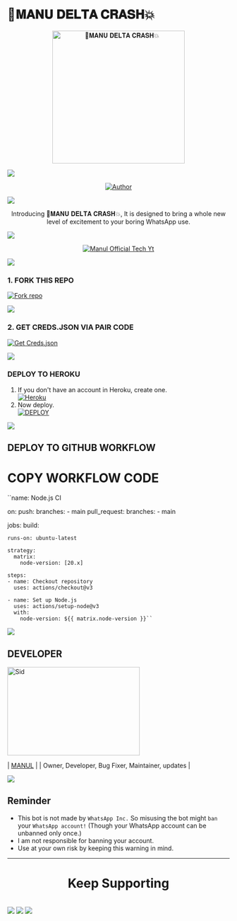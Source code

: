 # 🦠𝐌𝐀𝐍𝐔 𝐃𝐄𝐋𝐓𝐀 𝐂𝐑𝐀𝐒𝐇💥

<p align="center">
  <a href="https://youtu.be/@ManulOfficialTech">
    <img alt="🦠𝐌𝐀𝐍𝐔 𝐃𝐄𝐋𝐓𝐀 𝐂𝐑𝐀𝐒𝐇💥" height="300" src="https://telegra.ph/file/9f3304322225a6f375dfb.jpg">
  </a>
</p>
<a><img src='https://i.imgur.com/LyHic3i.gif'/></a>

<p align="center">
  <a href="https://github.com/manulofficial7"><img title="Author" src="https://img.shields.io/badge/Manul-Official-black?style=for-the-badge&logo=WhatsApp"></a>
</p>

<a><img src='https://i.imgur.com/LyHic3i.gif'/></a>

<p align="center">Introducing 🦠𝐌𝐀𝐍𝐔 𝐃𝐄𝐋𝐓𝐀 𝐂𝐑𝐀𝐒𝐇💥, It is designed to bring a whole new level of excitement to your boring WhatsApp use.</p>
<a><img src='https://i.imgur.com/LyHic3i.gif'/></a>

<p align="center">
  <a aria-label="🦠𝐌𝐀𝐍𝐔 𝐃𝐄𝐋𝐓𝐀 𝐂𝐑𝐀𝐒𝐇💥 is free to use" href="https://youtube.com/@ManulOfficialTech" target="_blank">
    <img alt="Manul Official Tech Yt" src="https://img.shields.io/youtube/channel/subscribers/UCWHA-PreVSVaYhDTAiUipCA" target="_blank" />
  </a>
</p>

<a><img src='https://i.imgur.com/LyHic3i.gif'/></a>


### 1. FORK THIS REPO

<a href='https://github.com/samsungdew/DELTA_BUG_BY_MANUL_OFFICIAL/fork' target="_blank"><img alt='Fork repo' src='https://img.shields.io/badge/Fork This Repo-black?style=for-the-badge&logo=git&logoColor=white'/></a>

<a><img src='https://i.imgur.com/LyHic3i.gif'/></a>

### 2. GET CREDS.JSON VIA PAIR CODE

<a href='https://replit.com/@manulwijethila2/Manul-Official-Whatsapp-Bot-Pair-Code' target="_blank"><img alt='Get Creds.json' src='https://img.shields.io/badge/Click here to get your creds.json-blue?style=for-the-badge&logo=opencv&logoColor=white'/></a>

<a><img src='https://i.imgur.com/LyHic3i.gif'/></a>

### DEPLOY TO HEROKU

1. If you don't have an account in Heroku, create one.
    <br>
    <a href='https://signup.heroku.com/' target="_blank"><img alt='Heroku' src='https://img.shields.io/badge/-Create-black?style=for-the-badge&logo=heroku&logoColor=white'/></a>
2. Now deploy.
    <br>
    <a href='https://dashboard.heroku.com/new?button-url=https%3A%2F%2Fgithub.com%2Fmanulofficial7%2FManu-MD-V5%3Ftab%3Dreadme-ov-file&org=lazackteam1&template=https%3A%2F%2Fgithub.com%2Fsamsungdew%2FDELTA_BUG_BY_MANUL_OFFICIAL%3Ftab%3Dreadme-ov-file' target="_blank"><img alt='DEPLOY' src='https://img.shields.io/badge/-DEPLOY-black?style=for-the-badge&logo=heroku&logoColor=white'/></a>

<a><img src='https://i.imgur.com/LyHic3i.gif'/></a>

## DEPLOY TO GITHUB WORKFLOW


# COPY WORKFLOW CODE
``name: Node.js CI

on:
  push:
    branches:
      - main
  pull_request:
    branches:
      - main

jobs:
  build:

    runs-on: ubuntu-latest

    strategy:
      matrix:
        node-version: [20.x]

    steps:
    - name: Checkout repository
      uses: actions/checkout@v3

    - name: Set up Node.js
      uses: actions/setup-node@v3
      with:
        node-version: ${{ matrix.node-version }}``


<a><img src='https://i.imgur.com/LyHic3i.gif'/></a>

## DEVELOPER

<div align="left">
  <a href="https://wa.me/94742274855?text=*ʜɪ+ᴍʀ+ᴄʏʙᴇʀ+ᴍᴀɴᴜʟ+ᴏꜰꜰɪᴄɪᴀʟ+ꜱɪʀ.🫡💗*"><img src="https://telegra.ph/file/49e1bb852fe8292c2614a.jpg" width="300" height="200" alt="Sid"></a>
  
  | [MANUL](https://github.com/manulofficial7) |
  | Owner, Developer, Bug Fixer, Maintainer, updates |
</div>

<a><img src='https://i.imgur.com/LyHic3i.gif'/></a>

## Reminder

- This bot is not made by `WhatsApp Inc.` So misusing the bot might `ban` your `WhatsApp account!` (Though your WhatsApp account can be unbanned only once.)
- I am not responsible for banning your account.
- Use at your own risk by keeping this warning in mind.

---

<h1 align="center">Keep Supporting</h1>

<br>
<a><img src='https://i.imgur.com/LyHic3i.gif'/></a>
<a><img src='https://i.imgur.com/LyHic3i.gif'/></a>
<a><img src='https://i.imgur.com/LyHic3i.gif'/></a>

